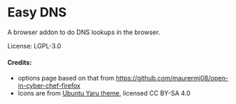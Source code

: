 # Easy DNS

A browser addon to do DNS lookups in the browser.

License: LGPL-3.0

#### Credits:
 - options page based on that from https://github.com/maurermj08/open-in-cyber-chef-firefox
 - Icons are from [Ubuntu Yaru theme](https://github.com/ubuntu/yaru.git), licensed CC BY-SA 4.0
